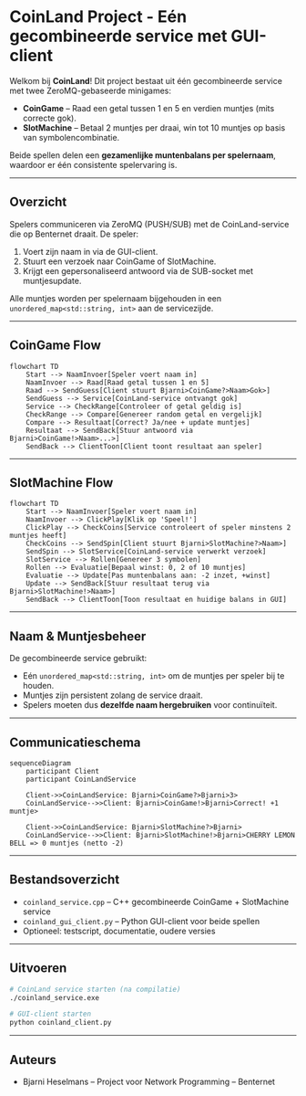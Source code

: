 # CoinLand Project - Eén gecombineerde service met GUI-client

Welkom bij **CoinLand**! Dit project bestaat uit één gecombineerde service met twee ZeroMQ-gebaseerde minigames:

- **CoinGame** – Raad een getal tussen 1 en 5 en verdien muntjes (mits correcte gok).
- **SlotMachine** – Betaal 2 muntjes per draai, win tot 10 muntjes op basis van symbolencombinatie.

Beide spellen delen een **gezamenlijke muntenbalans per spelernaam**, waardoor er één consistente spelervaring is.

---

## Overzicht

Spelers communiceren via ZeroMQ (PUSH/SUB) met de CoinLand-service die op Benternet draait. De speler:

1. Voert zijn naam in via de GUI-client.
2. Stuurt een verzoek naar CoinGame of SlotMachine.
3. Krijgt een gepersonaliseerd antwoord via de SUB-socket met muntjesupdate.

Alle muntjes worden per spelernaam bijgehouden in een `unordered_map<std::string, int>` aan de servicezijde.

---

## CoinGame Flow

```mermaid
flowchart TD
    Start --> NaamInvoer[Speler voert naam in]
    NaamInvoer --> Raad[Raad getal tussen 1 en 5]
    Raad --> SendGuess[Client stuurt Bjarni>CoinGame?>Naam>Gok>]
    SendGuess --> Service[CoinLand-service ontvangt gok]
    Service --> CheckRange[Controleer of getal geldig is]
    CheckRange --> Compare[Genereer random getal en vergelijk]
    Compare --> Resultaat[Correct? Ja/nee + update muntjes]
    Resultaat --> SendBack[Stuur antwoord via Bjarni>CoinGame!>Naam>...>]
    SendBack --> ClientToon[Client toont resultaat aan speler]
```

---

## SlotMachine Flow

```mermaid
flowchart TD
    Start --> NaamInvoer[Speler voert naam in]
    NaamInvoer --> ClickPlay[Klik op 'Speel!']
    ClickPlay --> CheckCoins[Service controleert of speler minstens 2 muntjes heeft]
    CheckCoins --> SendSpin[Client stuurt Bjarni>SlotMachine?>Naam>]
    SendSpin --> SlotService[CoinLand-service verwerkt verzoek]
    SlotService --> Rollen[Genereer 3 symbolen]
    Rollen --> Evaluatie[Bepaal winst: 0, 2 of 10 muntjes]
    Evaluatie --> Update[Pas muntenbalans aan: -2 inzet, +winst]
    Update --> SendBack[Stuur resultaat terug via Bjarni>SlotMachine!>Naam>]
    SendBack --> ClientToon[Toon resultaat en huidige balans in GUI]
```

---

## Naam & Muntjesbeheer

De gecombineerde service gebruikt:

- Eén `unordered_map<std::string, int>` om de muntjes per speler bij te houden.
- Muntjes zijn persistent zolang de service draait.
- Spelers moeten dus **dezelfde naam hergebruiken** voor continuïteit.

---

## Communicatieschema

```mermaid
sequenceDiagram
    participant Client
    participant CoinLandService

    Client->>CoinLandService: Bjarni>CoinGame?>Bjarni>3>
    CoinLandService-->>Client: Bjarni>CoinGame!>Bjarni>Correct! +1 muntje>

    Client->>CoinLandService: Bjarni>SlotMachine?>Bjarni>
    CoinLandService-->>Client: Bjarni>SlotMachine!>Bjarni>CHERRY LEMON BELL => 0 muntjes (netto -2)
```

---

## Bestandsoverzicht

- `coinland_service.cpp` – C++ gecombineerde CoinGame + SlotMachine service
- `coinland_gui_client.py` – Python GUI-client voor beide spellen
- Optioneel: testscript, documentatie, oudere versies

---

## Uitvoeren

```bash
# CoinLand service starten (na compilatie)
./coinland_service.exe

# GUI-client starten
python coinland_client.py
```

---

## Auteurs

- Bjarni Heselmans – Project voor Network Programming – Benternet

